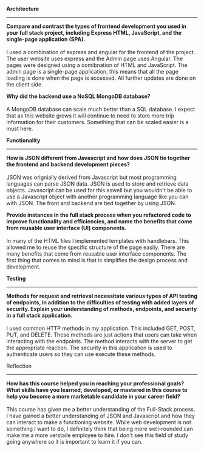 **Architecture**
___

**Compare and contrast the types of frontend development you used in your full stack project, including Express HTML, JavaScript, and the single-page application (SPA).** <br/><br/>
 I used a combination of express and angular for the frontend of the project. The user website uses express and the Admin page uses Angular. The pages were designed using a comibnation of HTML and JavaScript. The admin page is a single-page application, this means that all the page loading is done when the page is accessed. All further updates are done on the client side.

**Why did the backend use a NoSQL MongoDB database?**<br/><br/>
A MongoDB database can scale much better than a SQL database. I expect that as this website grows it will continue to need to store more trip information for their customers. Something that can be scaled easier is a must here.

**Functionality**
___

**How is JSON different from Javascript and how does JSON tie together the frontend and backend development pieces?**<br/><br/>
JSON was orignially derived from Javascript but most programming languages can parse JSON data. JSON is used to store and retrieve data objects. Javascript can be used for this aswell but you wouldn't be able to use a Javascript object with another programming language like you can with JSON. The front and backend are tied together by using JSON.

**Provide instances in the full stack process when you refactored code to improve functionality and efficiencies, and name the benefits that come from reusable user interface (UI) components.**<br/><br/>
In many of the HTML files I implemented templates with handlebars. This allowed me to reuse the specific structure of the page easily. There are many benefits that come from reusable user interface components. The first thing that comes to mind is that is simplifies the design process and development. 

**Testing**
___

**Methods for request and retrieval necessitate various types of API testing of endpoints, in addition to the difficulties of testing with added layers of security. Explain your understanding of methods, endpoints, and security in a full stack application.**<br/><br/>
I used common HTTP methods in my application. This included GET, POST, PUT, and DELETE. These methods are just actions that users can take when interacting with the endpoints. The method interacts with the server to get the appropriate reaction. The security in this application is used to authenticate users so they can use execute these methods.

Reflection
___

**How has this course helped you in reaching your professional goals? What skills have you learned, developed, or mastered in this course to help you become a more marketable candidate in your career field?**<br/><br/>
This course has given me a better understanding of the Full-Stack process. I have gained a better understanding of JSON and Javascript and how they can interact to make a functioning website. While web development is not something I want to do, I definitely think that being more well-rounded can make me a more verstaile employee to hire. I don't see this field of study going anywhere so it is important to learn it if you can.
